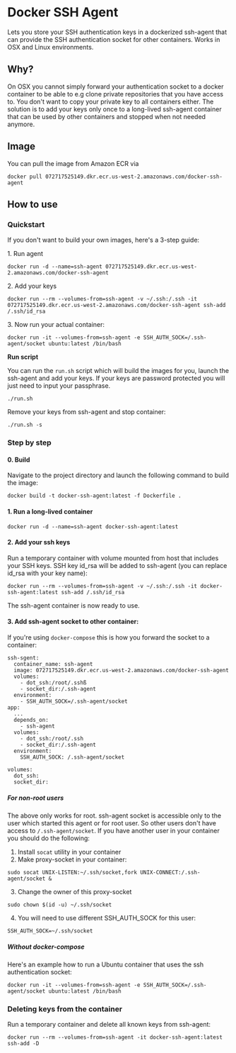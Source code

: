 # Docker SSH Agent

Lets you store your SSH authentication keys in a dockerized ssh-agent that can provide the SSH authentication socket for other containers. Works in OSX and Linux environments.

## Why?

On OSX you cannot simply forward your authentication socket to a docker container to be able to e.g clone private repositories that you have access to. You don't want to copy your private key to all containers either. The solution is to add your keys only once to a long-lived ssh-agent container that can be used by other containers and stopped when not needed anymore.

## Image

You can pull the image from Amazon ECR via

```
docker pull 072717525149.dkr.ecr.us-west-2.amazonaws.com/docker-ssh-agent
```

## How to use

### Quickstart

If you don't want to build your own images, here's a 3-step guide:

1\. Run agent
```
docker run -d --name=ssh-agent 072717525149.dkr.ecr.us-west-2.amazonaws.com/docker-ssh-agent
```

2\. Add your keys
```
docker run --rm --volumes-from=ssh-agent -v ~/.ssh:/.ssh -it 072717525149.dkr.ecr.us-west-2.amazonaws.com/docker-ssh-agent ssh-add /.ssh/id_rsa
```

3\. Now run your actual container:

```
docker run -it --volumes-from=ssh-agent -e SSH_AUTH_SOCK=/.ssh-agent/socket ubuntu:latest /bin/bash
```

**Run script**

You can run the `run.sh` script which will build the images for you, launch the ssh-agent and add your keys. If your keys are password protected you will just need to input your passphrase.

```
./run.sh
```

Remove your keys from ssh-agent and stop container:

```
./run.sh -s
```

### Step by step

#### 0. Build
Navigate to the project directory and launch the following command to build the image:

```
docker build -t docker-ssh-agent:latest -f Dockerfile .
```

#### 1. Run a long-lived container
```
docker run -d --name=ssh-agent docker-ssh-agent:latest
```

#### 2. Add your ssh keys

Run a temporary container with volume mounted from host that includes your SSH keys. SSH key id_rsa will be added to ssh-agent (you can replace id_rsa with your key name):

```
docker run --rm --volumes-from=ssh-agent -v ~/.ssh:/.ssh -it docker-ssh-agent:latest ssh-add /.ssh/id_rsa
```

The ssh-agent container is now ready to use.

#### 3. Add ssh-agent socket to other container:

If you're using `docker-compose` this is how you forward the socket to a container:

```
ssh-sgent:
  container_name: ssh-agent
  image: 072717525149.dkr.ecr.us-west-2.amazonaws.com/docker-ssh-agent
  volumes:
    - dot_ssh:/root/.sshß
    - socket_dir:/.ssh-agent
  environment:
    - SSH_AUTH_SOCK=/.ssh-agent/socket
app:
  ...
  depends_on:
    - ssh-agent
  volumes:
    - dot_ssh:/root/.ssh
    - socket_dir:/.ssh-agent
  environment:
    SSH_AUTH_SOCK: /.ssh-agent/socket

volumes:
  dot_ssh:
  socket_dir:
```

##### For non-root users
The above only works for root. ssh-agent socket is accessible only to the user which started this agent or for root user. So other users don't have access to `/.ssh-agent/socket`. If you have another user in your container you should do the following:

1. Install `socat` utility in your container
2. Make proxy-socket in your container:
```
sudo socat UNIX-LISTEN:~/.ssh/socket,fork UNIX-CONNECT:/.ssh-agent/socket &
```
3. Change the owner of this proxy-socket
```
sudo chown $(id -u) ~/.ssh/socket
```
4. You will need to use different SSH_AUTH_SOCK for this user:
```
SSH_AUTH_SOCK=~/.ssh/socket
```

##### Without docker-compose
Here's an example how to run a Ubuntu container that uses the ssh authentication socket:
```
docker run -it --volumes-from=ssh-agent -e SSH_AUTH_SOCK=/.ssh-agent/socket ubuntu:latest /bin/bash
```

### Deleting keys from the container

Run a temporary container and delete all known keys from ssh-agent:

```
docker run --rm --volumes-from=ssh-agent -it docker-ssh-agent:latest ssh-add -D
```
